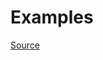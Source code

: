 


# Examples


[Source](http://www.rubydoc.info/gems/rubocop/RuboCop/Cop/Layout/FirstMethodParameterLineBreak)